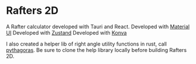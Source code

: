 # Rafters 2D

A Rafter calculator developed with Tauri and React.
Developed with [Material UI](https://mui.com/material-ui/)
Developed with [Zustand](https://zustand.docs.pmnd.rs/getting-started/introduction)
Developed with [Konva](https://konvajs.org/)

I also created a helper lib of right angle utility functions in rust, call [pythagoras](https://github.com/dskyberg/pythagoras).  Be sure to clone the help library locally before building Rafters 2D.
